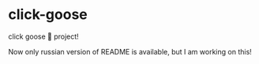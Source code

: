 # click-goose
click goose 🪿 project! 

Now only russian version of README is available, but I am working on this!
